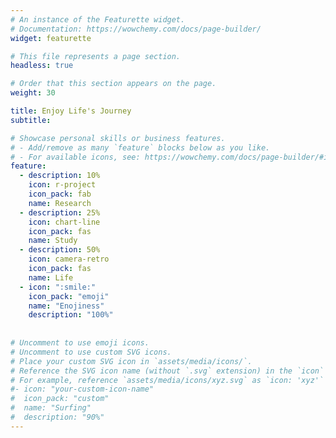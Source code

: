 ```yaml
---
# An instance of the Featurette widget.
# Documentation: https://wowchemy.com/docs/page-builder/
widget: featurette

# This file represents a page section.
headless: true

# Order that this section appears on the page.
weight: 30

title: Enjoy Life's Journey
subtitle:

# Showcase personal skills or business features.
# - Add/remove as many `feature` blocks below as you like.
# - For available icons, see: https://wowchemy.com/docs/page-builder/#icons
feature:
  - description: 10%
    icon: r-project
    icon_pack: fab
    name: Research
  - description: 25%
    icon: chart-line
    icon_pack: fas
    name: Study
  - description: 50%
    icon: camera-retro
    icon_pack: fas
    name: Life
  - icon: ":smile:"
    icon_pack: "emoji"
    name: "Enojiness"
    description: "100%"
    
    
# Uncomment to use emoji icons.
# Uncomment to use custom SVG icons.
# Place your custom SVG icon in `assets/media/icons/`.
# Reference the SVG icon name (without `.svg` extension) in the `icon` field.
# For example, reference `assets/media/icons/xyz.svg` as `icon: 'xyz'`
#- icon: "your-custom-icon-name"
#  icon_pack: "custom"
#  name: "Surfing"
#  description: "90%"
---
```

